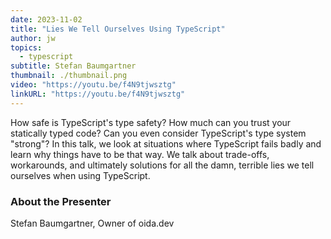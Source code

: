 ```yaml
---
date: 2023-11-02
title: "Lies We Tell Ourselves Using TypeScript"
author: jw
topics:
  - typescript
subtitle: Stefan Baumgartner
thumbnail: ./thumbnail.png
video: "https://youtu.be/f4N9tjwsztg"
linkURL: "https://youtu.be/f4N9tjwsztg"
---
```


How safe is TypeScript's type safety? How much can you trust your statically typed code? Can you even consider TypeScript's type system "strong"? In this talk, we look at situations where TypeScript fails badly and learn why things have to be that way. We talk about trade-offs, workarounds, and ultimately solutions for all the damn, terrible lies we tell ourselves when using TypeScript.

### About the Presenter

Stefan Baumgartner, Owner of oida.dev
